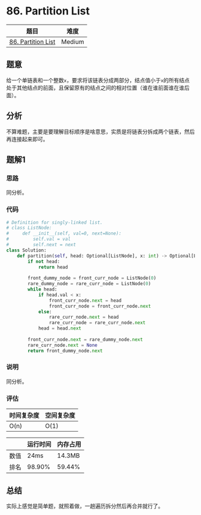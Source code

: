# 86. Partition List

| 题目 | 难度 |
| ---- | ---- |
| [86. Partition List](https://leetcode.com/problems/partition-list/) | Medium |

## 题意

给一个单链表和一个整数`x`，要求将该链表分成两部分，结点值小于`x`的所有结点处于其他结点的前面，且保留原有的结点之间的相对位置（谁在谁前面谁在谁后面）。

## 分析

不算难题，主要是要理解目标顺序是啥意思，实质是将链表分拆成两个链表，然后再连接起来即可。

## 题解1

### 思路

同分析。

### 代码

```python
# Definition for singly-linked list.
# class ListNode:
#     def __init__(self, val=0, next=None):
#         self.val = val
#         self.next = next
class Solution:
    def partition(self, head: Optional[ListNode], x: int) -> Optional[ListNode]:
        if not head:
            return head
        
        front_dummy_node = front_curr_node = ListNode(0)
        rare_dummy_node = rare_curr_node = ListNode(0)
        while head:
            if head.val < x:
                front_curr_node.next = head
                front_curr_node = front_curr_node.next
            else:
                rare_curr_node.next = head
                rare_curr_node = rare_curr_node.next
            head = head.next
        
        front_curr_node.next = rare_dummy_node.next
        rare_curr_node.next = None
        return front_dummy_node.next
```

### 说明

同分析。

### 评估

| 时间复杂度 | 空间复杂度 |
| ---- | ---- |
| O(n) | O(1) |

| | 运行时间 | 内存占用 |
| ---- | ---- | ---- |
| 数值 | 24ms | 14.3MB |
| 排名 | 98.90% | 59.44% |

## 总结

实际上感觉是简单题，就照着做，一趟遍历拆分然后再合并就行了。
